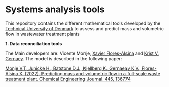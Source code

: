 # Systems analysis tools

This repository contains the different mathematical tools developed by the [Technical University of Denmark](https://www.kt.dtu.dk/english/research/prosys) to assess and predict mass and volumetric flow in wastewater treatment plants

<strong>1. Data reconciliation tools </strong>  

The Main developers are: Vicente Monje, [Xavier Flores-Alsina](https://github.com/xfalsina) and [Krist V. Gernaey](https://github.com/kristgernaey). The model is described in the following paper: 

[Monje V,T, Junicke H., Batstone D.J., Kjellberg K., Gernaeay K,V., Flores-Alsina X. (2022). Predicting mass and volumetric flow in a full-scale waste treatment plant. Chemical Engineering Journal. 445, 136774](https://doi.org/10.1016/j.cej.2022.136774)

